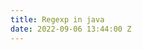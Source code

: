 ```yaml
---
title: Regexp in java
date: 2022-09-06 13:44:00 Z
---
```




<!--stackedit_data:
eyJoaXN0b3J5IjpbNzc5OTA4NTYxLDczMDk5ODExNl19
-->